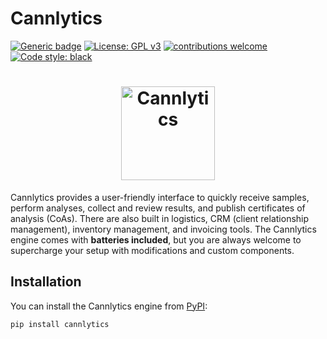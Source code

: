 # Cannlytics

[![Generic badge](https://img.shields.io/badge/release-v0.0.1-blue.svg)](https://shields.io/)
[![License: GPL v3](https://img.shields.io/badge/License-GPLv3-blue.svg)](https://www.gnu.org/licenses/gpl-3.0)
[![contributions welcome](https://img.shields.io/badge/contributions-welcome-brightgreen.svg)](https://github.com/VickiLanger/Queer-of-the-day-bot/fork)
[![Code style: black](https://img.shields.io/badge/code%20style-black-000000.svg)](https://github.com/psf/black)

<h1 align="center" style="margin-vertical:1rem;"><img align="center" height="150" alt="Cannlytics" src="https://cannlytics.com/static/cannlytics_website/images/logos/cannlytics_calyx_detailed.svg"></h1>

Cannlytics provides a user-friendly interface to quickly receive samples, perform analyses, collect and review results, and publish certificates of analysis (CoAs). There are also built in logistics, CRM (client relationship management), inventory management, and invoicing tools. The Cannlytics engine comes with **batteries included**, but you are always welcome to supercharge your setup with modifications and custom components.

## Installation

You can install the Cannlytics engine from [PyPI](https://pypi.org/project/cannlytics/):

```shell
pip install cannlytics
```
